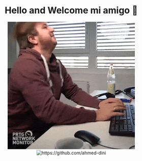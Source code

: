 <h1 align="center">Hello and Welcome mi amigo 👋</h1>

<div align="center">
  <img src="https://github.com/ahmed-dini/ahmed-dini/blob/master/images/coding.gif" alt="me coding"/>

  <img src="https://komarev.com/ghpvc/?username=ahmed-dini" alt="https://github.com/ahmed-dini" />
</div>